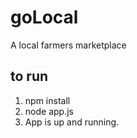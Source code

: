 # goLocal
A local farmers marketplace

## to run 
1. npm install
2. node app.js
3. App is up and running. 
